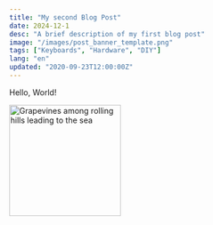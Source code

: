 ```yaml
---
title: "My second Blog Post"
date: 2024-12-1
desc: "A brief description of my first blog post"
image: "/images/post_banner_template.png"
tags: ["Keyboards", "Hardware", "DIY"]
lang: "en"
updated: "2020-09-23T12:00:00Z"
---
```


Hello, World!

<img
  alt="Grapevines among rolling hills leading to the sea"
  src="/images/waiheke-stony-batter.jpg"
  height="200"
/>
